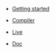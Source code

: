 -   [Getting started](quickStart.md)

-   [Compiler](compiler.md)
-   [Live](live.md)
-   [Doc](doc.md)

<!-- -   Translations

    -   [EN](/)
    -   [CN](/zh-cn/) -->
